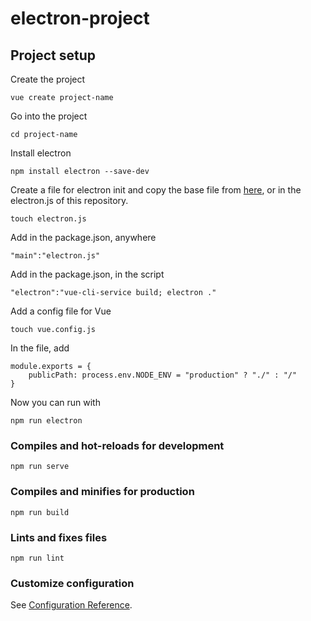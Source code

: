 # electron-project

## Project setup

Create the project
```
vue create project-name
```
Go into the project
```
cd project-name
```

Install electron
```
npm install electron --save-dev
```

Create a file for electron init and copy the base file from [here](https://www.electronjs.org/docs/tutorial/first-app#_kq6i7iis), or in the electron.js of this repository.
```
touch electron.js
```

Add in the package.json, anywhere
```
"main":"electron.js"
```

Add in the package.json, in the script
```
"electron":"vue-cli-service build; electron ."
```

Add a config file for Vue
```
touch vue.config.js
```

In the file, add
```
module.exports = {
    publicPath: process.env.NODE_ENV = "production" ? "./" : "/"
}
```

Now you can run with
```
npm run electron
```



### Compiles and hot-reloads for development
```
npm run serve
```

### Compiles and minifies for production
```
npm run build
```

### Lints and fixes files
```
npm run lint
```

### Customize configuration
See [Configuration Reference](https://cli.vuejs.org/config/).
